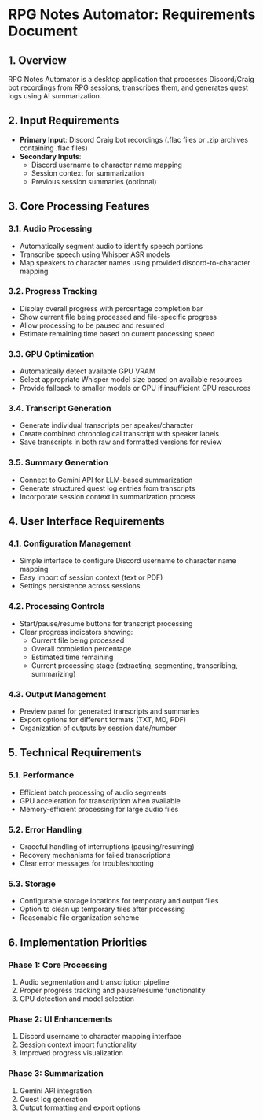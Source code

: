 # RPG Notes Automator: Requirements Document

## 1. Overview
RPG Notes Automator is a desktop application that processes Discord/Craig bot recordings from RPG sessions, transcribes them, and generates quest logs using AI summarization.

## 2. Input Requirements
- **Primary Input**: Discord Craig bot recordings (.flac files or .zip archives containing .flac files)
- **Secondary Inputs**:
  - Discord username to character name mapping
  - Session context for summarization
  - Previous session summaries (optional)

## 3. Core Processing Features

### 3.1. Audio Processing
- Automatically segment audio to identify speech portions
- Transcribe speech using Whisper ASR models
- Map speakers to character names using provided discord-to-character mapping

### 3.2. Progress Tracking
- Display overall progress with percentage completion bar
- Show current file being processed and file-specific progress
- Allow processing to be paused and resumed
- Estimate remaining time based on current processing speed

### 3.3. GPU Optimization
- Automatically detect available GPU VRAM
- Select appropriate Whisper model size based on available resources
- Provide fallback to smaller models or CPU if insufficient GPU resources

### 3.4. Transcript Generation
- Generate individual transcripts per speaker/character
- Create combined chronological transcript with speaker labels
- Save transcripts in both raw and formatted versions for review

### 3.5. Summary Generation
- Connect to Gemini API for LLM-based summarization
- Generate structured quest log entries from transcripts
- Incorporate session context in summarization process

## 4. User Interface Requirements

### 4.1. Configuration Management
- Simple interface to configure Discord username to character name mapping
- Easy import of session context (text or PDF)
- Settings persistence across sessions

### 4.2. Processing Controls
- Start/pause/resume buttons for transcript processing
- Clear progress indicators showing:
  - Current file being processed
  - Overall completion percentage
  - Estimated time remaining
  - Current processing stage (extracting, segmenting, transcribing, summarizing)

### 4.3. Output Management
- Preview panel for generated transcripts and summaries
- Export options for different formats (TXT, MD, PDF)
- Organization of outputs by session date/number

## 5. Technical Requirements

### 5.1. Performance
- Efficient batch processing of audio segments
- GPU acceleration for transcription when available
- Memory-efficient processing for large audio files

### 5.2. Error Handling
- Graceful handling of interruptions (pausing/resuming)
- Recovery mechanisms for failed transcriptions
- Clear error messages for troubleshooting

### 5.3. Storage
- Configurable storage locations for temporary and output files
- Option to clean up temporary files after processing
- Reasonable file organization scheme

## 6. Implementation Priorities

### Phase 1: Core Processing
1. Audio segmentation and transcription pipeline
2. Proper progress tracking and pause/resume functionality
3. GPU detection and model selection

### Phase 2: UI Enhancements
1. Discord username to character mapping interface
2. Session context import functionality
3. Improved progress visualization

### Phase 3: Summarization
1. Gemini API integration
2. Quest log generation
3. Output formatting and export options 